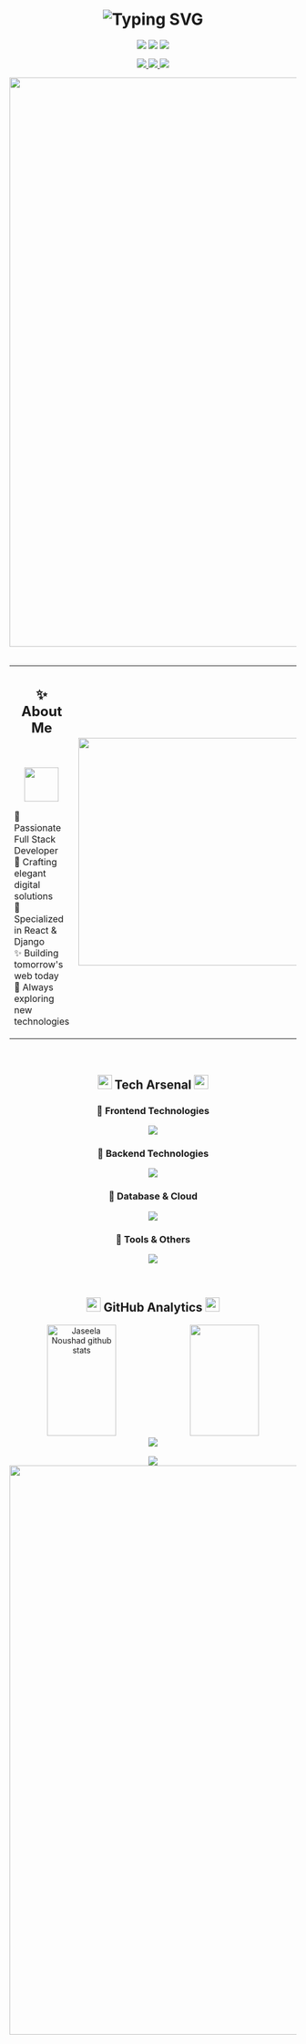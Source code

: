 <div align="center">

<!-- Name Animation -->
<h1 align="center">
  <img src="https://readme-typing-svg.herokuapp.com?font=Righteous&size=45&duration=4000&pause=1000&color=FF69B4&center=true&vCenter=true&random=false&width=600&height=70&lines=Jaseela+Noushad;Full+Stack+Developer;" alt="Typing SVG" />
</h1>

<!-- Animated Badges -->
<p align="center">
  <img src="https://img.shields.io/badge/PRO-Full%20Stack%20Developer-ff69b4?style=for-the-badge&logo=dev.to&logoColor=white&labelColor=ff1493" />
  <img src="https://komarev.com/ghpvc/?username=jasln1414&style=for-the-badge&color=ff69b4&label=PROFILE+VIEWS" />
  <img src="https://img.shields.io/badge/FOCUS-Web%20Development-ff1493?style=for-the-badge&labelColor=ff69b4" />
</p>

<!-- Social Links -->
<p align="center">
  <a href="https://www.linkedin.com/in/jaseela-noushad-161a332b4/" target="_blank">
    <img src="https://img.shields.io/badge/-LinkedIn-ff69b4?style=for-the-badge&logo=Linkedin&logoColor=white&labelColor=ff1493" />
  </a>
  <a href="mailto:Jaseela1414@gmail.com" target="_blank">
    <img src="https://img.shields.io/badge/-Email-ff1493?style=for-the-badge&logo=Gmail&logoColor=white&labelColor=ff69b4" />
  </a>
  <a href="https://drive.google.com/file/d/1K26E9HOVCzEeQPmWOPSxc42bJjOmtb6t/view?usp=sharing" target="_blank">
    <img src="https://img.shields.io/badge/-Resume-ff69b4?style=for-the-badge&logo=Adobe&logoColor=white&labelColor=ff1493" />
  </a>
</p>

<!-- Animated Divider -->
<img src="https://user-images.githubusercontent.com/74038190/212284115-f47cd8ff-2ffb-4b04-b5bf-4d1c14c0247f.gif" width="1000" />

</div>

<!-- About Me Section -->
<br>
<div align="center">
  <table>
    <tr>
      <td width="50%">
        <h2 align="center">✨ About Me</h2>
        <br>
        <p align="center">
          <img src="https://user-images.githubusercontent.com/74038190/216122041-518ac897-8d92-4c6b-9b3f-ca01dcaf38ee.png" width="60" />
        </p>
        <p align="left">
          🌸 Passionate Full Stack Developer<br>
          💫 Crafting elegant digital solutions<br>
          🎯 Specialized in React & Django<br>
          ✨ Building tomorrow's web today<br>
          🚀 Always exploring new technologies
        </p>
      </td>
      <td width="50%">
        <img src="https://user-images.githubusercontent.com/74038190/229223263-cf2e4b07-2615-4f87-9c38-e37600f8381a.gif" width="400" />
      </td>
    </tr>
  </table>
</div>

<!-- Skills Section -->
<br>
<h2 align="center">
  <img src="https://media2.giphy.com/media/QssGEmpkyEOhBCb7e1/giphy.gif?cid=ecf05e47a0n3gi1bfqntqmob8g9aid1oyj2wr3ds3mg700bl&rid=giphy.gif" width="25">
  Tech Arsenal
  <img src="https://media2.giphy.com/media/QssGEmpkyEOhBCb7e1/giphy.gif?cid=ecf05e47a0n3gi1bfqntqmob8g9aid1oyj2wr3ds3mg700bl&rid=giphy.gif" width="25">
</h2>

<div align="center">
  
### 💖 Frontend Technologies
<p align="center">
  <img src="https://skillicons.dev/icons?i=react,redux,js,ts,html,css,tailwind,figma&theme=light&perline=10" />
</p>

### 🌺 Backend Technologies  
<p align="center">
  <img src="https://skillicons.dev/icons?i=python,django spring&theme=light&perline=10" />
</p>

### 🌸 Database & Cloud
<p align="center">
  <img src="https://skillicons.dev/icons?i=mysql,postgres,aws,docker,kubernetes&theme=light&perline=10" />
</p>

### 🎀 Tools & Others
<p align="center">
  <img src="https://skillicons.dev/icons?i=git,github,vscode,linux,bash&theme=light&perline=10" />
</p>

</div>

<!-- GitHub Stats -->
<br>
<h2 align="center">
  <img src="https://media.giphy.com/media/iY8CRBdQXODJSCERIr/giphy.gif" width="25">
  GitHub Analytics
  <img src="https://media.giphy.com/media/iY8CRBdQXODJSCERIr/giphy.gif" width="25">
</h2>

<div align="center">
  <img width="49%" height="195px" src="https://github-readme-stats.vercel.app/api?username=jasln1414&show_icons=true&count_private=true&hide_border=true&title_color=ff69b4&icon_color=ff69b4&text_color=c9d1d9&bg_color=0d1117" alt="Jaseela Noushad github stats" /> 
  <img width="49%" height="195px" src="https://github-readme-stats.vercel.app/api/top-langs/?username=jasln1414&layout=compact&hide_border=true&title_color=ff69b4&text_color=c9d1d9&bg_color=0d1117" />
</div>

<div align="center">
  <img src="https://github-readme-streak-stats.herokuapp.com/?user=jasln1414&theme=black-ice&hide_border=true&stroke=ff69b4&ring=ff69b4&fire=ff1493&currStreakLabel=ff69b4&background=0d1117" />
</div>



<!-- Quote -->
<br>
<div align="center">
  <img src="https://quotes-github-readme.vercel.app/api?type=horizontal&theme=radical&quote=Code%20is%20like%20humor.%20When%20you%20have%20to%20explain%20it,%20it's%20bad.&author=Cory%20House" />
</div>

<!-- Footer -->
<img src="https://user-images.githubusercontent.com/74038190/212284115-f47cd8ff-2ffb-4b04-b5bf-4d1c14c0247f.gif" width="1000" />

<div align="center">
  <img src="https://user-images.githubusercontent.com/74038190/235224431-e8c8c12e-6826-47f1
